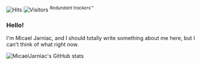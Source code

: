 ![Hits](https://hitcounter.pythonanywhere.com/count/tag.svg?url=https%3A%2F%2Fgithub.com%2FMicaelJarniac) <!-- https://hitcounter.pythonanywhere.com -->
![Visitors](https://visitor-badge.glitch.me/badge?page_id=MicaelJarniac.MicaelJarniac) <!-- http://visitor-badge.glitch.me -->
<sup>_Redundant trackers™_</sup>

### Hello!

I'm Micael Jarniac, and I should totally write something about me here, but I can't think of what right now.

<!-- https://github.com/anuraghazra/github-readme-stats -->
![MicaelJarniac's GitHub stats](https://github-readme-stats.vercel.app/api?username=MicaelJarniac&show_icons=true&title_color=fff&icon_color=79ff97&text_color=9f9f9f&bg_color=151515)
